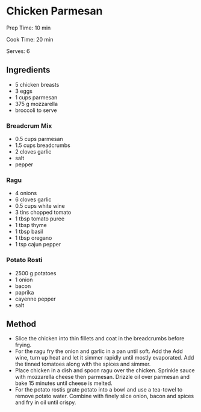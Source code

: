 # Chicken Parmesan

Prep Time: 10 min

Cook Time: 20 min

Serves: 6
## Ingredients
* 5 chicken breasts
* 3 eggs
* 1 cups parmesan
* 375 g mozzarella
* broccoli to serve

### Breadcrum Mix
* 0.5 cups parmesan
* 1.5 cups breadcrumbs
* 2 cloves garlic
* salt
* pepper

### Ragu
* 4 onions
* 6 cloves garlic
* 0.5 cups white wine
* 3 tins chopped tomato
* 1 tbsp tomato puree
* 1 tbsp thyme
* 1 tbsp basil
* 1 tbsp oregano
* 1 tsp cajun pepper

### Potato Rosti
* 2500 g potatoes
* 1 onion
* bacon
* paprika
* cayenne pepper
* salt


## Method
* Slice the chicken into thin fillets and coat in the breadcrumbs before frying.
* For the ragu fry the onion and garlic in a pan until soft. Add the Add wine, turn up heat and let it simmer rapidly until mostly evaporated. Add the tinned tomatoes along with the spices and simmer.
* Place chicken in a dish and spoon ragu over the chicken. Sprinkle sauce with mozzarella cheese then parmesan. Drizzle oil over parmesan and bake 15 minutes until cheese is melted.
* For the potato rostis grate potato into a bowl and use a tea-towel to remove potato water. Combine with finely slice onion, bacon and spices and fry in oil until crispy.
